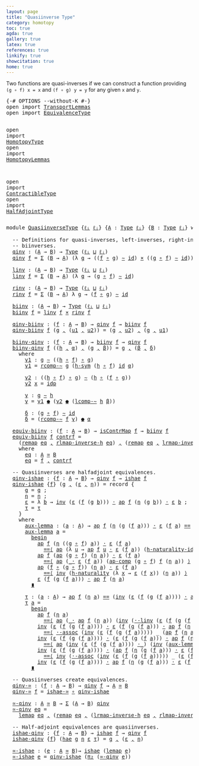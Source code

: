 ```yaml
---
layout: page
title: "Quasiinverse Type"
category: homotopy
toc: true
agda: true
gallery: true
latex: true
references: true
linkify: true
showcitation: true
home: true
---
```


Two functions are quasi-inverses if we can construct a function providing
`(g ∘ f) x = x` and `(f ∘ g) y = y` for any given `x` and `y`.

<div class="hide" >
<pre class="Agda">
<a id="348" class="Symbol">{-#</a> <a id="352" class="Keyword">OPTIONS</a> <a id="360" class="Pragma">--without-K</a> <a id="372" class="Symbol">#-}</a>
<a id="376" class="Keyword">open</a> <a id="381" class="Keyword">import</a> <a id="388" href="TransportLemmas.html" class="Module">TransportLemmas</a>
<a id="404" class="Keyword">open</a> <a id="409" class="Keyword">import</a> <a id="416" href="EquivalenceType.html" class="Module">EquivalenceType</a>

<a id="433" class="Keyword">open</a> <a id="438" class="Keyword">import</a> <a id="445" href="HomotopyType.html" class="Module">HomotopyType</a>
<a id="458" class="Keyword">open</a> <a id="463" class="Keyword">import</a> <a id="470" href="HomotopyLemmas.html" class="Module">HomotopyLemmas</a>

<a id="486" class="Keyword">open</a> <a id="491" class="Keyword">import</a> <a id="498" href="ContractibleType.html" class="Module">ContractibleType</a>
<a id="515" class="Keyword">open</a> <a id="520" class="Keyword">import</a> <a id="527" href="HalfAdjointType.html" class="Module">HalfAdjointType</a>
</pre>
</div>

<pre class="Agda">
<a id="575" class="Keyword">module</a> <a id="582" href="QuasiinverseType.html" class="Module">QuasiinverseType</a> <a id="599" class="Symbol">{</a><a id="600" href="QuasiinverseType.html#600" class="Bound">ℓᵢ</a> <a id="603" href="QuasiinverseType.html#603" class="Bound">ℓⱼ</a><a id="605" class="Symbol">}</a> <a id="607" class="Symbol">{</a><a id="608" href="QuasiinverseType.html#608" class="Bound">A</a> <a id="610" class="Symbol">:</a> <a id="612" href="Intro.html#1593" class="Function">Type</a> <a id="617" href="QuasiinverseType.html#600" class="Bound">ℓᵢ</a><a id="619" class="Symbol">}</a> <a id="621" class="Symbol">{</a><a id="622" href="QuasiinverseType.html#622" class="Bound">B</a> <a id="624" class="Symbol">:</a> <a id="626" href="Intro.html#1593" class="Function">Type</a> <a id="631" href="QuasiinverseType.html#603" class="Bound">ℓⱼ</a><a id="633" class="Symbol">}</a> <a id="635" class="Keyword">where</a>

  <a id="644" class="Comment">-- Definitions for quasi-inverses, left-inverses, right-inverses and</a>
  <a id="715" class="Comment">-- biinverses.</a>
  <a id="qinv"></a><a id="732" href="QuasiinverseType.html#732" class="Function">qinv</a> <a id="737" class="Symbol">:</a> <a id="739" class="Symbol">(</a><a id="740" href="QuasiinverseType.html#608" class="Bound">A</a> <a id="742" class="Symbol">→</a> <a id="744" href="QuasiinverseType.html#622" class="Bound">B</a><a id="745" class="Symbol">)</a> <a id="747" class="Symbol">→</a> <a id="749" href="Intro.html#1593" class="Function">Type</a> <a id="754" class="Symbol">(</a><a id="755" href="QuasiinverseType.html#600" class="Bound">ℓᵢ</a> <a id="758" href="Agda.Primitive.html#657" class="Primitive Operator">⊔</a> <a id="760" href="QuasiinverseType.html#603" class="Bound">ℓⱼ</a><a id="762" class="Symbol">)</a>
  <a id="766" href="QuasiinverseType.html#732" class="Function">qinv</a> <a id="771" href="QuasiinverseType.html#771" class="Bound">f</a> <a id="773" class="Symbol">=</a> <a id="775" href="BasicTypes.html#1475" class="Function">Σ</a> <a id="777" class="Symbol">(</a><a id="778" href="QuasiinverseType.html#622" class="Bound">B</a> <a id="780" class="Symbol">→</a> <a id="782" href="QuasiinverseType.html#608" class="Bound">A</a><a id="783" class="Symbol">)</a> <a id="785" class="Symbol">(λ</a> <a id="788" href="QuasiinverseType.html#788" class="Bound">g</a> <a id="790" class="Symbol">→</a> <a id="792" class="Symbol">((</a><a id="794" href="QuasiinverseType.html#771" class="Bound">f</a> <a id="796" href="BasicFunctions.html#887" class="Function Operator">∘</a> <a id="798" href="QuasiinverseType.html#788" class="Bound">g</a><a id="799" class="Symbol">)</a> <a id="801" href="HomotopyType.html#987" class="Function Operator">∼</a> <a id="803" href="BasicFunctions.html#364" class="Function">id</a><a id="805" class="Symbol">)</a> <a id="807" href="BasicTypes.html#1939" class="Function Operator">×</a> <a id="809" class="Symbol">((</a><a id="811" href="QuasiinverseType.html#788" class="Bound">g</a> <a id="813" href="BasicFunctions.html#887" class="Function Operator">∘</a> <a id="815" href="QuasiinverseType.html#771" class="Bound">f</a><a id="816" class="Symbol">)</a> <a id="818" href="HomotopyType.html#987" class="Function Operator">∼</a> <a id="820" href="BasicFunctions.html#364" class="Function">id</a><a id="822" class="Symbol">))</a>

  <a id="linv"></a><a id="828" href="QuasiinverseType.html#828" class="Function">linv</a> <a id="833" class="Symbol">:</a> <a id="835" class="Symbol">(</a><a id="836" href="QuasiinverseType.html#608" class="Bound">A</a> <a id="838" class="Symbol">→</a> <a id="840" href="QuasiinverseType.html#622" class="Bound">B</a><a id="841" class="Symbol">)</a> <a id="843" class="Symbol">→</a> <a id="845" href="Intro.html#1593" class="Function">Type</a> <a id="850" class="Symbol">(</a><a id="851" href="QuasiinverseType.html#600" class="Bound">ℓᵢ</a> <a id="854" href="Agda.Primitive.html#657" class="Primitive Operator">⊔</a> <a id="856" href="QuasiinverseType.html#603" class="Bound">ℓⱼ</a><a id="858" class="Symbol">)</a>
  <a id="862" href="QuasiinverseType.html#828" class="Function">linv</a> <a id="867" href="QuasiinverseType.html#867" class="Bound">f</a> <a id="869" class="Symbol">=</a> <a id="871" href="BasicTypes.html#1475" class="Function">Σ</a> <a id="873" class="Symbol">(</a><a id="874" href="QuasiinverseType.html#622" class="Bound">B</a> <a id="876" class="Symbol">→</a> <a id="878" href="QuasiinverseType.html#608" class="Bound">A</a><a id="879" class="Symbol">)</a> <a id="881" class="Symbol">(λ</a> <a id="884" href="QuasiinverseType.html#884" class="Bound">g</a> <a id="886" class="Symbol">→</a> <a id="888" class="Symbol">(</a><a id="889" href="QuasiinverseType.html#884" class="Bound">g</a> <a id="891" href="BasicFunctions.html#887" class="Function Operator">∘</a> <a id="893" href="QuasiinverseType.html#867" class="Bound">f</a><a id="894" class="Symbol">)</a> <a id="896" href="HomotopyType.html#987" class="Function Operator">∼</a> <a id="898" href="BasicFunctions.html#364" class="Function">id</a><a id="900" class="Symbol">)</a>

  <a id="rinv"></a><a id="905" href="QuasiinverseType.html#905" class="Function">rinv</a> <a id="910" class="Symbol">:</a> <a id="912" class="Symbol">(</a><a id="913" href="QuasiinverseType.html#608" class="Bound">A</a> <a id="915" class="Symbol">→</a> <a id="917" href="QuasiinverseType.html#622" class="Bound">B</a><a id="918" class="Symbol">)</a> <a id="920" class="Symbol">→</a> <a id="922" href="Intro.html#1593" class="Function">Type</a> <a id="927" class="Symbol">(</a><a id="928" href="QuasiinverseType.html#600" class="Bound">ℓᵢ</a> <a id="931" href="Agda.Primitive.html#657" class="Primitive Operator">⊔</a> <a id="933" href="QuasiinverseType.html#603" class="Bound">ℓⱼ</a><a id="935" class="Symbol">)</a>
  <a id="939" href="QuasiinverseType.html#905" class="Function">rinv</a> <a id="944" href="QuasiinverseType.html#944" class="Bound">f</a> <a id="946" class="Symbol">=</a> <a id="948" href="BasicTypes.html#1475" class="Function">Σ</a> <a id="950" class="Symbol">(</a><a id="951" href="QuasiinverseType.html#622" class="Bound">B</a> <a id="953" class="Symbol">→</a> <a id="955" href="QuasiinverseType.html#608" class="Bound">A</a><a id="956" class="Symbol">)</a> <a id="958" class="Symbol">λ</a> <a id="960" href="QuasiinverseType.html#960" class="Bound">g</a> <a id="962" class="Symbol">→</a> <a id="964" class="Symbol">(</a><a id="965" href="QuasiinverseType.html#944" class="Bound">f</a> <a id="967" href="BasicFunctions.html#887" class="Function Operator">∘</a> <a id="969" href="QuasiinverseType.html#960" class="Bound">g</a><a id="970" class="Symbol">)</a> <a id="972" href="HomotopyType.html#987" class="Function Operator">∼</a> <a id="974" href="BasicFunctions.html#364" class="Function">id</a>

  <a id="biinv"></a><a id="980" href="QuasiinverseType.html#980" class="Function">biinv</a> <a id="986" class="Symbol">:</a> <a id="988" class="Symbol">(</a><a id="989" href="QuasiinverseType.html#608" class="Bound">A</a> <a id="991" class="Symbol">→</a> <a id="993" href="QuasiinverseType.html#622" class="Bound">B</a><a id="994" class="Symbol">)</a> <a id="996" class="Symbol">→</a> <a id="998" href="Intro.html#1593" class="Function">Type</a> <a id="1003" class="Symbol">(</a><a id="1004" href="QuasiinverseType.html#600" class="Bound">ℓᵢ</a> <a id="1007" href="Agda.Primitive.html#657" class="Primitive Operator">⊔</a> <a id="1009" href="QuasiinverseType.html#603" class="Bound">ℓⱼ</a><a id="1011" class="Symbol">)</a>
  <a id="1015" href="QuasiinverseType.html#980" class="Function">biinv</a> <a id="1021" href="QuasiinverseType.html#1021" class="Bound">f</a> <a id="1023" class="Symbol">=</a> <a id="1025" href="QuasiinverseType.html#828" class="Function">linv</a> <a id="1030" href="QuasiinverseType.html#1021" class="Bound">f</a> <a id="1032" href="BasicTypes.html#1939" class="Function Operator">×</a> <a id="1034" href="QuasiinverseType.html#905" class="Function">rinv</a> <a id="1039" href="QuasiinverseType.html#1021" class="Bound">f</a>

  <a id="qinv-biinv"></a><a id="1044" href="QuasiinverseType.html#1044" class="Function">qinv-biinv</a> <a id="1055" class="Symbol">:</a> <a id="1057" class="Symbol">(</a><a id="1058" href="QuasiinverseType.html#1058" class="Bound">f</a> <a id="1060" class="Symbol">:</a> <a id="1062" href="QuasiinverseType.html#608" class="Bound">A</a> <a id="1064" class="Symbol">→</a> <a id="1066" href="QuasiinverseType.html#622" class="Bound">B</a><a id="1067" class="Symbol">)</a> <a id="1069" class="Symbol">→</a> <a id="1071" href="QuasiinverseType.html#732" class="Function">qinv</a> <a id="1076" href="QuasiinverseType.html#1058" class="Bound">f</a> <a id="1078" class="Symbol">→</a> <a id="1080" href="QuasiinverseType.html#980" class="Function">biinv</a> <a id="1086" href="QuasiinverseType.html#1058" class="Bound">f</a>
  <a id="1090" href="QuasiinverseType.html#1044" class="Function">qinv-biinv</a> <a id="1101" href="QuasiinverseType.html#1101" class="Bound">f</a> <a id="1103" class="Symbol">(</a><a id="1104" href="QuasiinverseType.html#1104" class="Bound">g</a> <a id="1106" href="BasicTypes.html#1381" class="InductiveConstructor Operator">,</a> <a id="1108" class="Symbol">(</a><a id="1109" href="QuasiinverseType.html#1109" class="Bound">u1</a> <a id="1112" href="BasicTypes.html#1381" class="InductiveConstructor Operator">,</a> <a id="1114" href="QuasiinverseType.html#1114" class="Bound">u2</a><a id="1116" class="Symbol">))</a> <a id="1119" class="Symbol">=</a> <a id="1121" class="Symbol">(</a><a id="1122" href="QuasiinverseType.html#1104" class="Bound">g</a> <a id="1124" href="BasicTypes.html#1381" class="InductiveConstructor Operator">,</a> <a id="1126" href="QuasiinverseType.html#1114" class="Bound">u2</a><a id="1128" class="Symbol">)</a> <a id="1130" href="BasicTypes.html#1381" class="InductiveConstructor Operator">,</a> <a id="1132" class="Symbol">(</a><a id="1133" href="QuasiinverseType.html#1104" class="Bound">g</a> <a id="1135" href="BasicTypes.html#1381" class="InductiveConstructor Operator">,</a> <a id="1137" href="QuasiinverseType.html#1109" class="Bound">u1</a><a id="1139" class="Symbol">)</a>

  <a id="biinv-qinv"></a><a id="1144" href="QuasiinverseType.html#1144" class="Function">biinv-qinv</a> <a id="1155" class="Symbol">:</a> <a id="1157" class="Symbol">(</a><a id="1158" href="QuasiinverseType.html#1158" class="Bound">f</a> <a id="1160" class="Symbol">:</a> <a id="1162" href="QuasiinverseType.html#608" class="Bound">A</a> <a id="1164" class="Symbol">→</a> <a id="1166" href="QuasiinverseType.html#622" class="Bound">B</a><a id="1167" class="Symbol">)</a> <a id="1169" class="Symbol">→</a> <a id="1171" href="QuasiinverseType.html#980" class="Function">biinv</a> <a id="1177" href="QuasiinverseType.html#1158" class="Bound">f</a> <a id="1179" class="Symbol">→</a> <a id="1181" href="QuasiinverseType.html#732" class="Function">qinv</a> <a id="1186" href="QuasiinverseType.html#1158" class="Bound">f</a>
  <a id="1190" href="QuasiinverseType.html#1144" class="Function">biinv-qinv</a> <a id="1201" href="QuasiinverseType.html#1201" class="Bound">f</a> <a id="1203" class="Symbol">((</a><a id="1205" href="QuasiinverseType.html#1205" class="Bound">h</a> <a id="1207" href="BasicTypes.html#1381" class="InductiveConstructor Operator">,</a> <a id="1209" href="QuasiinverseType.html#1209" class="Bound">α</a><a id="1210" class="Symbol">)</a> <a id="1212" href="BasicTypes.html#1381" class="InductiveConstructor Operator">,</a> <a id="1214" class="Symbol">(</a><a id="1215" href="QuasiinverseType.html#1215" class="Bound">g</a> <a id="1217" href="BasicTypes.html#1381" class="InductiveConstructor Operator">,</a> <a id="1219" href="QuasiinverseType.html#1219" class="Bound">β</a><a id="1220" class="Symbol">))</a> <a id="1223" class="Symbol">=</a> <a id="1225" href="QuasiinverseType.html#1215" class="Bound">g</a> <a id="1227" href="BasicTypes.html#1381" class="InductiveConstructor Operator">,</a> <a id="1229" class="Symbol">(</a><a id="1230" href="QuasiinverseType.html#1219" class="Bound">β</a> <a id="1232" href="BasicTypes.html#1381" class="InductiveConstructor Operator">,</a> <a id="1234" href="QuasiinverseType.html#1437" class="Function">δ</a><a id="1235" class="Symbol">)</a>
    <a id="1241" class="Keyword">where</a>
      <a id="1253" href="QuasiinverseType.html#1253" class="Function">γ1</a> <a id="1256" class="Symbol">:</a> <a id="1258" href="QuasiinverseType.html#1215" class="Bound">g</a> <a id="1260" href="HomotopyType.html#987" class="Function Operator">∼</a> <a id="1262" class="Symbol">((</a><a id="1264" href="QuasiinverseType.html#1205" class="Bound">h</a> <a id="1266" href="BasicFunctions.html#887" class="Function Operator">∘</a> <a id="1268" href="QuasiinverseType.html#1201" class="Bound">f</a><a id="1269" class="Symbol">)</a> <a id="1271" href="BasicFunctions.html#887" class="Function Operator">∘</a> <a id="1273" href="QuasiinverseType.html#1215" class="Bound">g</a><a id="1274" class="Symbol">)</a>
      <a id="1282" href="QuasiinverseType.html#1253" class="Function">γ1</a> <a id="1285" class="Symbol">=</a> <a id="1287" href="HomotopyLemmas.html#690" class="Function">rcomp-∼</a> <a id="1295" href="QuasiinverseType.html#1215" class="Bound">g</a> <a id="1297" class="Symbol">(</a><a id="1298" href="HomotopyType.html#1330" class="Function">h-sym</a> <a id="1304" class="Symbol">(</a><a id="1305" href="QuasiinverseType.html#1205" class="Bound">h</a> <a id="1307" href="BasicFunctions.html#887" class="Function Operator">∘</a> <a id="1309" href="QuasiinverseType.html#1201" class="Bound">f</a><a id="1310" class="Symbol">)</a> <a id="1312" href="BasicFunctions.html#364" class="Function">id</a> <a id="1315" href="QuasiinverseType.html#1209" class="Bound">α</a><a id="1316" class="Symbol">)</a>

      <a id="1325" href="QuasiinverseType.html#1325" class="Function">γ2</a> <a id="1328" class="Symbol">:</a> <a id="1330" class="Symbol">((</a><a id="1332" href="QuasiinverseType.html#1205" class="Bound">h</a> <a id="1334" href="BasicFunctions.html#887" class="Function Operator">∘</a> <a id="1336" href="QuasiinverseType.html#1201" class="Bound">f</a><a id="1337" class="Symbol">)</a> <a id="1339" href="BasicFunctions.html#887" class="Function Operator">∘</a> <a id="1341" href="QuasiinverseType.html#1215" class="Bound">g</a><a id="1342" class="Symbol">)</a> <a id="1344" href="HomotopyType.html#987" class="Function Operator">∼</a> <a id="1346" class="Symbol">(</a><a id="1347" href="QuasiinverseType.html#1205" class="Bound">h</a> <a id="1349" href="BasicFunctions.html#887" class="Function Operator">∘</a> <a id="1351" class="Symbol">(</a><a id="1352" href="QuasiinverseType.html#1201" class="Bound">f</a> <a id="1354" href="BasicFunctions.html#887" class="Function Operator">∘</a> <a id="1356" href="QuasiinverseType.html#1215" class="Bound">g</a><a id="1357" class="Symbol">))</a>
      <a id="1366" href="QuasiinverseType.html#1325" class="Function">γ2</a> <a id="1369" href="QuasiinverseType.html#1369" class="Bound">x</a> <a id="1371" class="Symbol">=</a> <a id="1373" href="EqualityType.html#1093" class="InductiveConstructor">idp</a>

      <a id="1384" href="QuasiinverseType.html#1384" class="Function">γ</a> <a id="1386" class="Symbol">:</a> <a id="1388" href="QuasiinverseType.html#1215" class="Bound">g</a> <a id="1390" href="HomotopyType.html#987" class="Function Operator">∼</a> <a id="1392" href="QuasiinverseType.html#1205" class="Bound">h</a>
      <a id="1400" href="QuasiinverseType.html#1384" class="Function">γ</a> <a id="1402" class="Symbol">=</a> <a id="1404" href="QuasiinverseType.html#1253" class="Function">γ1</a> <a id="1407" href="HomotopyType.html#1666" class="Function Operator">●</a> <a id="1409" class="Symbol">(</a><a id="1410" href="QuasiinverseType.html#1325" class="Function">γ2</a> <a id="1413" href="HomotopyType.html#1666" class="Function Operator">●</a> <a id="1415" class="Symbol">(</a><a id="1416" href="HomotopyLemmas.html#944" class="Function">lcomp-∼</a> <a id="1424" href="QuasiinverseType.html#1205" class="Bound">h</a> <a id="1426" href="QuasiinverseType.html#1219" class="Bound">β</a><a id="1427" class="Symbol">))</a>

      <a id="1437" href="QuasiinverseType.html#1437" class="Function">δ</a> <a id="1439" class="Symbol">:</a> <a id="1441" class="Symbol">(</a><a id="1442" href="QuasiinverseType.html#1215" class="Bound">g</a> <a id="1444" href="BasicFunctions.html#887" class="Function Operator">∘</a> <a id="1446" href="QuasiinverseType.html#1201" class="Bound">f</a><a id="1447" class="Symbol">)</a> <a id="1449" href="HomotopyType.html#987" class="Function Operator">∼</a> <a id="1451" href="BasicFunctions.html#364" class="Function">id</a>
      <a id="1460" href="QuasiinverseType.html#1437" class="Function">δ</a> <a id="1462" class="Symbol">=</a> <a id="1464" class="Symbol">(</a><a id="1465" href="HomotopyLemmas.html#690" class="Function">rcomp-∼</a> <a id="1473" href="QuasiinverseType.html#1201" class="Bound">f</a> <a id="1475" href="QuasiinverseType.html#1384" class="Function">γ</a><a id="1476" class="Symbol">)</a> <a id="1478" href="HomotopyType.html#1666" class="Function Operator">●</a> <a id="1480" href="QuasiinverseType.html#1209" class="Bound">α</a>

  <a id="equiv-biinv"></a><a id="1485" href="QuasiinverseType.html#1485" class="Function">equiv-biinv</a> <a id="1497" class="Symbol">:</a> <a id="1499" class="Symbol">(</a><a id="1500" href="QuasiinverseType.html#1500" class="Bound">f</a> <a id="1502" class="Symbol">:</a> <a id="1504" href="QuasiinverseType.html#608" class="Bound">A</a> <a id="1506" class="Symbol">→</a> <a id="1508" href="QuasiinverseType.html#622" class="Bound">B</a><a id="1509" class="Symbol">)</a> <a id="1511" class="Symbol">→</a> <a id="1513" href="ContractibleType.html#1049" class="Function">isContrMap</a> <a id="1524" href="QuasiinverseType.html#1500" class="Bound">f</a> <a id="1526" class="Symbol">→</a> <a id="1528" href="QuasiinverseType.html#980" class="Function">biinv</a> <a id="1534" href="QuasiinverseType.html#1500" class="Bound">f</a>
  <a id="1538" href="QuasiinverseType.html#1485" class="Function">equiv-biinv</a> <a id="1550" href="QuasiinverseType.html#1550" class="Bound">f</a> <a id="1552" href="QuasiinverseType.html#1552" class="Bound">contrf</a> <a id="1559" class="Symbol">=</a>
    <a id="1565" class="Symbol">(</a><a id="1566" href="EquivalenceType.html#1133" class="Function">remap</a> <a id="1572" href="QuasiinverseType.html#1647" class="Function">eq</a> <a id="1575" href="BasicTypes.html#1381" class="InductiveConstructor Operator">,</a> <a id="1577" href="EquivalenceType.html#2065" class="Function">rlmap-inverse-h</a> <a id="1593" href="QuasiinverseType.html#1647" class="Function">eq</a><a id="1595" class="Symbol">)</a> <a id="1597" href="BasicTypes.html#1381" class="InductiveConstructor Operator">,</a> <a id="1599" class="Symbol">(</a><a id="1600" href="EquivalenceType.html#1133" class="Function">remap</a> <a id="1606" href="QuasiinverseType.html#1647" class="Function">eq</a> <a id="1609" href="BasicTypes.html#1381" class="InductiveConstructor Operator">,</a> <a id="1611" href="EquivalenceType.html#1839" class="Function">lrmap-inverse-h</a> <a id="1627" href="QuasiinverseType.html#1647" class="Function">eq</a><a id="1629" class="Symbol">)</a>
    <a id="1635" class="Keyword">where</a>
      <a id="1647" href="QuasiinverseType.html#1647" class="Function">eq</a> <a id="1650" class="Symbol">:</a> <a id="1652" href="QuasiinverseType.html#608" class="Bound">A</a> <a id="1654" href="EquivalenceType.html#764" class="Function Operator">≃</a> <a id="1656" href="QuasiinverseType.html#622" class="Bound">B</a>
      <a id="1664" href="QuasiinverseType.html#1647" class="Function">eq</a> <a id="1667" class="Symbol">=</a> <a id="1669" href="QuasiinverseType.html#1550" class="Bound">f</a> <a id="1671" href="BasicTypes.html#1381" class="InductiveConstructor Operator">,</a> <a id="1673" href="QuasiinverseType.html#1552" class="Bound">contrf</a>

  <a id="1683" class="Comment">-- Quasiinverses are halfadjoint equivalences.</a>
  <a id="qinv-ishae"></a><a id="1732" href="QuasiinverseType.html#1732" class="Function">qinv-ishae</a> <a id="1743" class="Symbol">:</a> <a id="1745" class="Symbol">{</a><a id="1746" href="QuasiinverseType.html#1746" class="Bound">f</a> <a id="1748" class="Symbol">:</a> <a id="1750" href="QuasiinverseType.html#608" class="Bound">A</a> <a id="1752" class="Symbol">→</a> <a id="1754" href="QuasiinverseType.html#622" class="Bound">B</a><a id="1755" class="Symbol">}</a> <a id="1757" class="Symbol">→</a> <a id="1759" href="QuasiinverseType.html#732" class="Function">qinv</a> <a id="1764" href="QuasiinverseType.html#1746" class="Bound">f</a> <a id="1766" class="Symbol">→</a> <a id="1768" href="HalfAdjointType.html#738" class="Record">ishae</a> <a id="1774" href="QuasiinverseType.html#1746" class="Bound">f</a>
  <a id="1778" href="QuasiinverseType.html#1732" class="Function">qinv-ishae</a> <a id="1789" class="Symbol">{</a><a id="1790" href="QuasiinverseType.html#1790" class="Bound">f</a><a id="1791" class="Symbol">}</a> <a id="1793" class="Symbol">(</a><a id="1794" href="QuasiinverseType.html#1794" class="Bound">g</a> <a id="1796" href="BasicTypes.html#1381" class="InductiveConstructor Operator">,</a> <a id="1798" class="Symbol">(</a><a id="1799" href="QuasiinverseType.html#1799" class="Bound">ε</a> <a id="1801" href="BasicTypes.html#1381" class="InductiveConstructor Operator">,</a> <a id="1803" href="QuasiinverseType.html#1803" class="Bound">η</a><a id="1804" class="Symbol">))</a> <a id="1807" class="Symbol">=</a> <a id="1809" class="Keyword">record</a> <a id="1816" class="Symbol">{</a>
      <a id="1824" href="HalfAdjointType.html#815" class="Field">g</a> <a id="1826" class="Symbol">=</a> <a id="1828" href="QuasiinverseType.html#1794" class="Bound">g</a> <a id="1830" class="Symbol">;</a>
      <a id="1838" href="HalfAdjointType.html#831" class="Field">η</a> <a id="1840" class="Symbol">=</a> <a id="1842" href="QuasiinverseType.html#1803" class="Bound">η</a> <a id="1844" class="Symbol">;</a>
      <a id="1852" href="HalfAdjointType.html#854" class="Field">ε</a> <a id="1854" class="Symbol">=</a> <a id="1856" class="Symbol">λ</a> <a id="1858" href="QuasiinverseType.html#1858" class="Bound">b</a> <a id="1860" class="Symbol">→</a> <a id="1862" href="EqualityType.html#2553" class="Function">inv</a> <a id="1866" class="Symbol">(</a><a id="1867" href="QuasiinverseType.html#1799" class="Bound">ε</a> <a id="1869" class="Symbol">(</a><a id="1870" href="QuasiinverseType.html#1790" class="Bound">f</a> <a id="1872" class="Symbol">(</a><a id="1873" href="QuasiinverseType.html#1794" class="Bound">g</a> <a id="1875" href="QuasiinverseType.html#1858" class="Bound">b</a><a id="1876" class="Symbol">)))</a> <a id="1880" href="EqualityType.html#2296" class="Function Operator">·</a> <a id="1882" href="AlgebraOnPaths.html#454" class="Function">ap</a> <a id="1885" href="QuasiinverseType.html#1790" class="Bound">f</a> <a id="1887" class="Symbol">(</a><a id="1888" href="QuasiinverseType.html#1803" class="Bound">η</a> <a id="1890" class="Symbol">(</a><a id="1891" href="QuasiinverseType.html#1794" class="Bound">g</a> <a id="1893" href="QuasiinverseType.html#1858" class="Bound">b</a><a id="1894" class="Symbol">))</a> <a id="1897" href="EqualityType.html#2296" class="Function Operator">·</a> <a id="1899" href="QuasiinverseType.html#1799" class="Bound">ε</a> <a id="1901" href="QuasiinverseType.html#1858" class="Bound">b</a> <a id="1903" class="Symbol">;</a>
      <a id="1911" href="HalfAdjointType.html#877" class="Field">τ</a> <a id="1913" class="Symbol">=</a> <a id="1915" href="QuasiinverseType.html#2425" class="Function">τ</a>
    <a id="1921" class="Symbol">}</a>
    <a id="1927" class="Keyword">where</a>
      <a id="1939" href="QuasiinverseType.html#1939" class="Function">aux-lemma</a> <a id="1949" class="Symbol">:</a> <a id="1951" class="Symbol">(</a><a id="1952" href="QuasiinverseType.html#1952" class="Bound">a</a> <a id="1954" class="Symbol">:</a> <a id="1956" href="QuasiinverseType.html#608" class="Bound">A</a><a id="1957" class="Symbol">)</a> <a id="1959" class="Symbol">→</a> <a id="1961" href="AlgebraOnPaths.html#454" class="Function">ap</a> <a id="1964" href="QuasiinverseType.html#1790" class="Bound">f</a> <a id="1966" class="Symbol">(</a><a id="1967" href="QuasiinverseType.html#1803" class="Bound">η</a> <a id="1969" class="Symbol">(</a><a id="1970" href="QuasiinverseType.html#1794" class="Bound">g</a> <a id="1972" class="Symbol">(</a><a id="1973" href="QuasiinverseType.html#1790" class="Bound">f</a> <a id="1975" href="QuasiinverseType.html#1952" class="Bound">a</a><a id="1976" class="Symbol">)))</a> <a id="1980" href="EqualityType.html#2296" class="Function Operator">·</a> <a id="1982" href="QuasiinverseType.html#1799" class="Bound">ε</a> <a id="1984" class="Symbol">(</a><a id="1985" href="QuasiinverseType.html#1790" class="Bound">f</a> <a id="1987" href="QuasiinverseType.html#1952" class="Bound">a</a><a id="1988" class="Symbol">)</a> <a id="1990" href="EqualityType.html#1038" class="Datatype Operator">==</a> <a id="1993" href="QuasiinverseType.html#1799" class="Bound">ε</a> <a id="1995" class="Symbol">(</a><a id="1996" href="QuasiinverseType.html#1790" class="Bound">f</a> <a id="1998" class="Symbol">(</a><a id="1999" href="QuasiinverseType.html#1794" class="Bound">g</a> <a id="2001" class="Symbol">(</a><a id="2002" href="QuasiinverseType.html#1790" class="Bound">f</a> <a id="2004" href="QuasiinverseType.html#1952" class="Bound">a</a><a id="2005" class="Symbol">)))</a> <a id="2009" href="EqualityType.html#2296" class="Function Operator">·</a> <a id="2011" href="AlgebraOnPaths.html#454" class="Function">ap</a> <a id="2014" href="QuasiinverseType.html#1790" class="Bound">f</a> <a id="2016" class="Symbol">(</a><a id="2017" href="QuasiinverseType.html#1803" class="Bound">η</a> <a id="2019" href="QuasiinverseType.html#1952" class="Bound">a</a><a id="2020" class="Symbol">)</a>
      <a id="2028" href="QuasiinverseType.html#1939" class="Function">aux-lemma</a> <a id="2038" href="QuasiinverseType.html#2038" class="Bound">a</a> <a id="2040" class="Symbol">=</a>
        <a id="2050" href="EqualityType.html#4493" class="Function Operator">begin</a>
          <a id="2066" href="AlgebraOnPaths.html#454" class="Function">ap</a> <a id="2069" href="QuasiinverseType.html#1790" class="Bound">f</a> <a id="2071" class="Symbol">(</a><a id="2072" href="QuasiinverseType.html#1803" class="Bound">η</a> <a id="2074" class="Symbol">((</a><a id="2076" href="QuasiinverseType.html#1794" class="Bound">g</a> <a id="2078" href="BasicFunctions.html#887" class="Function Operator">∘</a> <a id="2080" href="QuasiinverseType.html#1790" class="Bound">f</a><a id="2081" class="Symbol">)</a> <a id="2083" href="QuasiinverseType.html#2038" class="Bound">a</a><a id="2084" class="Symbol">))</a> <a id="2087" href="EqualityType.html#2296" class="Function Operator">·</a> <a id="2089" href="QuasiinverseType.html#1799" class="Bound">ε</a> <a id="2091" class="Symbol">(</a><a id="2092" href="QuasiinverseType.html#1790" class="Bound">f</a> <a id="2094" href="QuasiinverseType.html#2038" class="Bound">a</a><a id="2095" class="Symbol">)</a>
            <a id="2109" href="EqualityType.html#4195" class="Function Operator">==⟨</a> <a id="2113" href="AlgebraOnPaths.html#454" class="Function">ap</a> <a id="2116" class="Symbol">(λ</a> <a id="2119" href="QuasiinverseType.html#2119" class="Bound">u</a> <a id="2121" class="Symbol">→</a> <a id="2123" href="AlgebraOnPaths.html#454" class="Function">ap</a> <a id="2126" href="QuasiinverseType.html#1790" class="Bound">f</a> <a id="2128" href="QuasiinverseType.html#2119" class="Bound">u</a> <a id="2130" href="EqualityType.html#2296" class="Function Operator">·</a> <a id="2132" href="QuasiinverseType.html#1799" class="Bound">ε</a> <a id="2134" class="Symbol">(</a><a id="2135" href="QuasiinverseType.html#1790" class="Bound">f</a> <a id="2137" href="QuasiinverseType.html#2038" class="Bound">a</a><a id="2138" class="Symbol">))</a> <a id="2141" class="Symbol">(</a><a id="2142" href="HomotopyLemmas.html#1714" class="Function">h-naturality-id</a> <a id="2158" href="QuasiinverseType.html#1803" class="Bound">η</a><a id="2159" class="Symbol">)</a> <a id="2161" href="EqualityType.html#4195" class="Function Operator">⟩</a>
          <a id="2173" href="AlgebraOnPaths.html#454" class="Function">ap</a> <a id="2176" href="QuasiinverseType.html#1790" class="Bound">f</a> <a id="2178" class="Symbol">(</a><a id="2179" href="AlgebraOnPaths.html#454" class="Function">ap</a> <a id="2182" class="Symbol">(</a><a id="2183" href="QuasiinverseType.html#1794" class="Bound">g</a> <a id="2185" href="BasicFunctions.html#887" class="Function Operator">∘</a> <a id="2187" href="QuasiinverseType.html#1790" class="Bound">f</a><a id="2188" class="Symbol">)</a> <a id="2190" class="Symbol">(</a><a id="2191" href="QuasiinverseType.html#1803" class="Bound">η</a> <a id="2193" href="QuasiinverseType.html#2038" class="Bound">a</a><a id="2194" class="Symbol">))</a> <a id="2197" href="EqualityType.html#2296" class="Function Operator">·</a> <a id="2199" href="QuasiinverseType.html#1799" class="Bound">ε</a> <a id="2201" class="Symbol">(</a><a id="2202" href="QuasiinverseType.html#1790" class="Bound">f</a> <a id="2204" href="QuasiinverseType.html#2038" class="Bound">a</a><a id="2205" class="Symbol">)</a>
            <a id="2219" href="EqualityType.html#4195" class="Function Operator">==⟨</a> <a id="2223" href="AlgebraOnPaths.html#454" class="Function">ap</a> <a id="2226" class="Symbol">(</a><a id="2227" href="EqualityType.html#2296" class="Function Operator">_·</a> <a id="2230" href="QuasiinverseType.html#1799" class="Bound">ε</a> <a id="2232" class="Symbol">(</a><a id="2233" href="QuasiinverseType.html#1790" class="Bound">f</a> <a id="2235" href="QuasiinverseType.html#2038" class="Bound">a</a><a id="2236" class="Symbol">))</a> <a id="2239" class="Symbol">(</a><a id="2240" href="AlgebraOnPaths.html#1999" class="Function">ap-comp</a> <a id="2248" class="Symbol">(</a><a id="2249" href="QuasiinverseType.html#1794" class="Bound">g</a> <a id="2251" href="BasicFunctions.html#887" class="Function Operator">∘</a> <a id="2253" href="QuasiinverseType.html#1790" class="Bound">f</a><a id="2254" class="Symbol">)</a> <a id="2256" href="QuasiinverseType.html#1790" class="Bound">f</a> <a id="2258" class="Symbol">(</a><a id="2259" href="QuasiinverseType.html#1803" class="Bound">η</a> <a id="2261" href="QuasiinverseType.html#2038" class="Bound">a</a><a id="2262" class="Symbol">))</a> <a id="2265" href="EqualityType.html#4195" class="Function Operator">⟩</a>
          <a id="2277" href="AlgebraOnPaths.html#454" class="Function">ap</a> <a id="2280" class="Symbol">(</a><a id="2281" href="QuasiinverseType.html#1790" class="Bound">f</a> <a id="2283" href="BasicFunctions.html#887" class="Function Operator">∘</a> <a id="2285" class="Symbol">(</a><a id="2286" href="QuasiinverseType.html#1794" class="Bound">g</a> <a id="2288" href="BasicFunctions.html#887" class="Function Operator">∘</a> <a id="2290" href="QuasiinverseType.html#1790" class="Bound">f</a><a id="2291" class="Symbol">))</a> <a id="2294" class="Symbol">(</a><a id="2295" href="QuasiinverseType.html#1803" class="Bound">η</a> <a id="2297" href="QuasiinverseType.html#2038" class="Bound">a</a><a id="2298" class="Symbol">)</a> <a id="2300" href="EqualityType.html#2296" class="Function Operator">·</a> <a id="2302" href="QuasiinverseType.html#1799" class="Bound">ε</a> <a id="2304" class="Symbol">(</a><a id="2305" href="QuasiinverseType.html#1790" class="Bound">f</a> <a id="2307" href="QuasiinverseType.html#2038" class="Bound">a</a><a id="2308" class="Symbol">)</a>
            <a id="2322" href="EqualityType.html#4195" class="Function Operator">==⟨</a> <a id="2326" href="EqualityType.html#2553" class="Function">inv</a> <a id="2330" class="Symbol">(</a><a id="2331" href="HomotopyLemmas.html#1363" class="Function">h-naturality</a> <a id="2344" class="Symbol">(λ</a> <a id="2347" href="QuasiinverseType.html#2347" class="Bound">x</a> <a id="2349" class="Symbol">→</a> <a id="2351" href="QuasiinverseType.html#1799" class="Bound">ε</a> <a id="2353" class="Symbol">(</a><a id="2354" href="QuasiinverseType.html#1790" class="Bound">f</a> <a id="2356" href="QuasiinverseType.html#2347" class="Bound">x</a><a id="2357" class="Symbol">))</a> <a id="2360" class="Symbol">(</a><a id="2361" href="QuasiinverseType.html#1803" class="Bound">η</a> <a id="2363" href="QuasiinverseType.html#2038" class="Bound">a</a><a id="2364" class="Symbol">))</a> <a id="2367" href="EqualityType.html#4195" class="Function Operator">⟩</a>
          <a id="2379" href="QuasiinverseType.html#1799" class="Bound">ε</a> <a id="2381" class="Symbol">(</a><a id="2382" href="QuasiinverseType.html#1790" class="Bound">f</a> <a id="2384" class="Symbol">(</a><a id="2385" href="QuasiinverseType.html#1794" class="Bound">g</a> <a id="2387" class="Symbol">(</a><a id="2388" href="QuasiinverseType.html#1790" class="Bound">f</a> <a id="2390" href="QuasiinverseType.html#2038" class="Bound">a</a><a id="2391" class="Symbol">)))</a> <a id="2395" href="EqualityType.html#2296" class="Function Operator">·</a> <a id="2397" href="AlgebraOnPaths.html#454" class="Function">ap</a> <a id="2400" href="QuasiinverseType.html#1790" class="Bound">f</a> <a id="2402" class="Symbol">(</a><a id="2403" href="QuasiinverseType.html#1803" class="Bound">η</a> <a id="2405" href="QuasiinverseType.html#2038" class="Bound">a</a><a id="2406" class="Symbol">)</a>
        <a id="2416" href="EqualityType.html#4390" class="Function Operator">∎</a>

      <a id="2425" href="QuasiinverseType.html#2425" class="Function">τ</a> <a id="2427" class="Symbol">:</a> <a id="2429" class="Symbol">(</a><a id="2430" href="QuasiinverseType.html#2430" class="Bound">a</a> <a id="2432" class="Symbol">:</a> <a id="2434" href="QuasiinverseType.html#608" class="Bound">A</a><a id="2435" class="Symbol">)</a> <a id="2437" class="Symbol">→</a> <a id="2439" href="AlgebraOnPaths.html#454" class="Function">ap</a> <a id="2442" href="QuasiinverseType.html#1790" class="Bound">f</a> <a id="2444" class="Symbol">(</a><a id="2445" href="QuasiinverseType.html#1803" class="Bound">η</a> <a id="2447" href="QuasiinverseType.html#2430" class="Bound">a</a><a id="2448" class="Symbol">)</a> <a id="2450" href="EqualityType.html#1038" class="Datatype Operator">==</a> <a id="2453" class="Symbol">(</a><a id="2454" href="EqualityType.html#2553" class="Function">inv</a> <a id="2458" class="Symbol">(</a><a id="2459" href="QuasiinverseType.html#1799" class="Bound">ε</a> <a id="2461" class="Symbol">(</a><a id="2462" href="QuasiinverseType.html#1790" class="Bound">f</a> <a id="2464" class="Symbol">(</a><a id="2465" href="QuasiinverseType.html#1794" class="Bound">g</a> <a id="2467" class="Symbol">(</a><a id="2468" href="QuasiinverseType.html#1790" class="Bound">f</a> <a id="2470" href="QuasiinverseType.html#2430" class="Bound">a</a><a id="2471" class="Symbol">))))</a> <a id="2476" href="EqualityType.html#2296" class="Function Operator">·</a> <a id="2478" href="AlgebraOnPaths.html#454" class="Function">ap</a> <a id="2481" href="QuasiinverseType.html#1790" class="Bound">f</a> <a id="2483" class="Symbol">(</a><a id="2484" href="QuasiinverseType.html#1803" class="Bound">η</a> <a id="2486" class="Symbol">(</a><a id="2487" href="QuasiinverseType.html#1794" class="Bound">g</a> <a id="2489" class="Symbol">(</a><a id="2490" href="QuasiinverseType.html#1790" class="Bound">f</a> <a id="2492" href="QuasiinverseType.html#2430" class="Bound">a</a><a id="2493" class="Symbol">)))</a> <a id="2497" href="EqualityType.html#2296" class="Function Operator">·</a> <a id="2499" href="QuasiinverseType.html#1799" class="Bound">ε</a> <a id="2501" class="Symbol">(</a><a id="2502" href="QuasiinverseType.html#1790" class="Bound">f</a> <a id="2504" href="QuasiinverseType.html#2430" class="Bound">a</a><a id="2505" class="Symbol">))</a>
      <a id="2514" href="QuasiinverseType.html#2425" class="Function">τ</a> <a id="2516" href="QuasiinverseType.html#2516" class="Bound">a</a> <a id="2518" class="Symbol">=</a>
        <a id="2528" href="EqualityType.html#4493" class="Function Operator">begin</a>
          <a id="2544" href="AlgebraOnPaths.html#454" class="Function">ap</a> <a id="2547" href="QuasiinverseType.html#1790" class="Bound">f</a> <a id="2549" class="Symbol">(</a><a id="2550" href="QuasiinverseType.html#1803" class="Bound">η</a> <a id="2552" href="QuasiinverseType.html#2516" class="Bound">a</a><a id="2553" class="Symbol">)</a>
            <a id="2567" href="EqualityType.html#4195" class="Function Operator">==⟨</a> <a id="2571" href="AlgebraOnPaths.html#454" class="Function">ap</a> <a id="2574" class="Symbol">(</a><a id="2575" href="EqualityType.html#2296" class="Function Operator">_·</a> <a id="2578" href="AlgebraOnPaths.html#454" class="Function">ap</a> <a id="2581" href="QuasiinverseType.html#1790" class="Bound">f</a> <a id="2583" class="Symbol">(</a><a id="2584" href="QuasiinverseType.html#1803" class="Bound">η</a> <a id="2586" href="QuasiinverseType.html#2516" class="Bound">a</a><a id="2587" class="Symbol">))</a> <a id="2590" class="Symbol">(</a><a id="2591" href="EqualityType.html#2553" class="Function">inv</a> <a id="2595" class="Symbol">(</a><a id="2596" href="AlgebraOnPaths.html#3061" class="Function">·-linv</a> <a id="2603" class="Symbol">(</a><a id="2604" href="QuasiinverseType.html#1799" class="Bound">ε</a> <a id="2606" class="Symbol">(</a><a id="2607" href="QuasiinverseType.html#1790" class="Bound">f</a> <a id="2609" class="Symbol">(</a><a id="2610" href="QuasiinverseType.html#1794" class="Bound">g</a> <a id="2612" class="Symbol">(</a><a id="2613" href="QuasiinverseType.html#1790" class="Bound">f</a> <a id="2615" href="QuasiinverseType.html#2516" class="Bound">a</a><a id="2616" class="Symbol">))))))</a> <a id="2623" href="EqualityType.html#4195" class="Function Operator">⟩</a>
          <a id="2635" href="EqualityType.html#2553" class="Function">inv</a> <a id="2639" class="Symbol">(</a><a id="2640" href="QuasiinverseType.html#1799" class="Bound">ε</a> <a id="2642" class="Symbol">(</a><a id="2643" href="QuasiinverseType.html#1790" class="Bound">f</a> <a id="2645" class="Symbol">(</a><a id="2646" href="QuasiinverseType.html#1794" class="Bound">g</a> <a id="2648" class="Symbol">(</a><a id="2649" href="QuasiinverseType.html#1790" class="Bound">f</a> <a id="2651" href="QuasiinverseType.html#2516" class="Bound">a</a><a id="2652" class="Symbol">))))</a> <a id="2657" href="EqualityType.html#2296" class="Function Operator">·</a> <a id="2659" href="QuasiinverseType.html#1799" class="Bound">ε</a> <a id="2661" class="Symbol">(</a><a id="2662" href="QuasiinverseType.html#1790" class="Bound">f</a> <a id="2664" class="Symbol">(</a><a id="2665" href="QuasiinverseType.html#1794" class="Bound">g</a> <a id="2667" class="Symbol">(</a><a id="2668" href="QuasiinverseType.html#1790" class="Bound">f</a> <a id="2670" href="QuasiinverseType.html#2516" class="Bound">a</a><a id="2671" class="Symbol">)))</a> <a id="2675" href="EqualityType.html#2296" class="Function Operator">·</a> <a id="2677" href="AlgebraOnPaths.html#454" class="Function">ap</a> <a id="2680" href="QuasiinverseType.html#1790" class="Bound">f</a> <a id="2682" class="Symbol">(</a><a id="2683" href="QuasiinverseType.html#1803" class="Bound">η</a> <a id="2685" href="QuasiinverseType.html#2516" class="Bound">a</a><a id="2686" class="Symbol">)</a>
            <a id="2700" href="EqualityType.html#4195" class="Function Operator">==⟨</a> <a id="2704" href="AlgebraOnPaths.html#3561" class="Function">·-assoc</a> <a id="2712" class="Symbol">(</a><a id="2713" href="EqualityType.html#2553" class="Function">inv</a> <a id="2717" class="Symbol">(</a><a id="2718" href="QuasiinverseType.html#1799" class="Bound">ε</a> <a id="2720" class="Symbol">(</a><a id="2721" href="QuasiinverseType.html#1790" class="Bound">f</a> <a id="2723" class="Symbol">(</a><a id="2724" href="QuasiinverseType.html#1794" class="Bound">g</a> <a id="2726" class="Symbol">(</a><a id="2727" href="QuasiinverseType.html#1790" class="Bound">f</a> <a id="2729" href="QuasiinverseType.html#2516" class="Bound">a</a><a id="2730" class="Symbol">)))))</a> <a id="2736" class="Symbol">_</a> <a id="2738" class="Symbol">(</a><a id="2739" href="AlgebraOnPaths.html#454" class="Function">ap</a> <a id="2742" href="QuasiinverseType.html#1790" class="Bound">f</a> <a id="2744" class="Symbol">(</a><a id="2745" href="QuasiinverseType.html#1803" class="Bound">η</a> <a id="2747" href="QuasiinverseType.html#2516" class="Bound">a</a><a id="2748" class="Symbol">))</a> <a id="2751" href="EqualityType.html#4195" class="Function Operator">⟩</a>
          <a id="2763" href="EqualityType.html#2553" class="Function">inv</a> <a id="2767" class="Symbol">(</a><a id="2768" href="QuasiinverseType.html#1799" class="Bound">ε</a> <a id="2770" class="Symbol">(</a><a id="2771" href="QuasiinverseType.html#1790" class="Bound">f</a> <a id="2773" class="Symbol">(</a><a id="2774" href="QuasiinverseType.html#1794" class="Bound">g</a> <a id="2776" class="Symbol">(</a><a id="2777" href="QuasiinverseType.html#1790" class="Bound">f</a> <a id="2779" href="QuasiinverseType.html#2516" class="Bound">a</a><a id="2780" class="Symbol">))))</a> <a id="2785" href="EqualityType.html#2296" class="Function Operator">·</a> <a id="2787" class="Symbol">(</a><a id="2788" href="QuasiinverseType.html#1799" class="Bound">ε</a> <a id="2790" class="Symbol">(</a><a id="2791" href="QuasiinverseType.html#1790" class="Bound">f</a> <a id="2793" class="Symbol">(</a><a id="2794" href="QuasiinverseType.html#1794" class="Bound">g</a> <a id="2796" class="Symbol">(</a><a id="2797" href="QuasiinverseType.html#1790" class="Bound">f</a> <a id="2799" href="QuasiinverseType.html#2516" class="Bound">a</a><a id="2800" class="Symbol">)))</a> <a id="2804" href="EqualityType.html#2296" class="Function Operator">·</a> <a id="2806" href="AlgebraOnPaths.html#454" class="Function">ap</a> <a id="2809" href="QuasiinverseType.html#1790" class="Bound">f</a> <a id="2811" class="Symbol">(</a><a id="2812" href="QuasiinverseType.html#1803" class="Bound">η</a> <a id="2814" href="QuasiinverseType.html#2516" class="Bound">a</a><a id="2815" class="Symbol">))</a>
            <a id="2830" href="EqualityType.html#4195" class="Function Operator">==⟨</a> <a id="2834" href="AlgebraOnPaths.html#454" class="Function">ap</a> <a id="2837" class="Symbol">(</a><a id="2838" href="EqualityType.html#2553" class="Function">inv</a> <a id="2842" class="Symbol">(</a><a id="2843" href="QuasiinverseType.html#1799" class="Bound">ε</a> <a id="2845" class="Symbol">(</a><a id="2846" href="QuasiinverseType.html#1790" class="Bound">f</a> <a id="2848" class="Symbol">(</a><a id="2849" href="QuasiinverseType.html#1794" class="Bound">g</a> <a id="2851" class="Symbol">(</a><a id="2852" href="QuasiinverseType.html#1790" class="Bound">f</a> <a id="2854" href="QuasiinverseType.html#2516" class="Bound">a</a><a id="2855" class="Symbol">))))</a> <a id="2860" href="EqualityType.html#2296" class="Function Operator">·_</a><a id="2862" class="Symbol">)</a> <a id="2864" class="Symbol">(</a><a id="2865" href="EqualityType.html#2553" class="Function">inv</a> <a id="2869" class="Symbol">(</a><a id="2870" href="QuasiinverseType.html#1939" class="Function">aux-lemma</a> <a id="2880" href="QuasiinverseType.html#2516" class="Bound">a</a><a id="2881" class="Symbol">))</a> <a id="2884" href="EqualityType.html#4195" class="Function Operator">⟩</a>
          <a id="2896" href="EqualityType.html#2553" class="Function">inv</a> <a id="2900" class="Symbol">(</a><a id="2901" href="QuasiinverseType.html#1799" class="Bound">ε</a> <a id="2903" class="Symbol">(</a><a id="2904" href="QuasiinverseType.html#1790" class="Bound">f</a> <a id="2906" class="Symbol">(</a><a id="2907" href="QuasiinverseType.html#1794" class="Bound">g</a> <a id="2909" class="Symbol">(</a><a id="2910" href="QuasiinverseType.html#1790" class="Bound">f</a> <a id="2912" href="QuasiinverseType.html#2516" class="Bound">a</a><a id="2913" class="Symbol">))))</a> <a id="2918" href="EqualityType.html#2296" class="Function Operator">·</a> <a id="2920" class="Symbol">(</a><a id="2921" href="AlgebraOnPaths.html#454" class="Function">ap</a> <a id="2924" href="QuasiinverseType.html#1790" class="Bound">f</a> <a id="2926" class="Symbol">(</a><a id="2927" href="QuasiinverseType.html#1803" class="Bound">η</a> <a id="2929" class="Symbol">(</a><a id="2930" href="QuasiinverseType.html#1794" class="Bound">g</a> <a id="2932" class="Symbol">(</a><a id="2933" href="QuasiinverseType.html#1790" class="Bound">f</a> <a id="2935" href="QuasiinverseType.html#2516" class="Bound">a</a><a id="2936" class="Symbol">)))</a> <a id="2940" href="EqualityType.html#2296" class="Function Operator">·</a> <a id="2942" href="QuasiinverseType.html#1799" class="Bound">ε</a> <a id="2944" class="Symbol">(</a><a id="2945" href="QuasiinverseType.html#1790" class="Bound">f</a> <a id="2947" href="QuasiinverseType.html#2516" class="Bound">a</a><a id="2948" class="Symbol">))</a>
            <a id="2963" href="EqualityType.html#4195" class="Function Operator">==⟨</a> <a id="2967" href="EqualityType.html#2553" class="Function">inv</a> <a id="2971" class="Symbol">(</a><a id="2972" href="AlgebraOnPaths.html#3561" class="Function">·-assoc</a> <a id="2980" class="Symbol">(</a><a id="2981" href="EqualityType.html#2553" class="Function">inv</a> <a id="2985" class="Symbol">(</a><a id="2986" href="QuasiinverseType.html#1799" class="Bound">ε</a> <a id="2988" class="Symbol">(</a><a id="2989" href="QuasiinverseType.html#1790" class="Bound">f</a> <a id="2991" class="Symbol">(</a><a id="2992" href="QuasiinverseType.html#1794" class="Bound">g</a> <a id="2994" class="Symbol">(</a><a id="2995" href="QuasiinverseType.html#1790" class="Bound">f</a> <a id="2997" href="QuasiinverseType.html#2516" class="Bound">a</a><a id="2998" class="Symbol">)))))</a> <a id="3004" class="Symbol">_</a> <a id="3006" class="Symbol">(</a><a id="3007" href="QuasiinverseType.html#1799" class="Bound">ε</a> <a id="3009" class="Symbol">(</a><a id="3010" href="QuasiinverseType.html#1790" class="Bound">f</a> <a id="3012" href="QuasiinverseType.html#2516" class="Bound">a</a><a id="3013" class="Symbol">)))</a> <a id="3017" href="EqualityType.html#4195" class="Function Operator">⟩</a>
          <a id="3029" href="EqualityType.html#2553" class="Function">inv</a> <a id="3033" class="Symbol">(</a><a id="3034" href="QuasiinverseType.html#1799" class="Bound">ε</a> <a id="3036" class="Symbol">(</a><a id="3037" href="QuasiinverseType.html#1790" class="Bound">f</a> <a id="3039" class="Symbol">(</a><a id="3040" href="QuasiinverseType.html#1794" class="Bound">g</a> <a id="3042" class="Symbol">(</a><a id="3043" href="QuasiinverseType.html#1790" class="Bound">f</a> <a id="3045" href="QuasiinverseType.html#2516" class="Bound">a</a><a id="3046" class="Symbol">))))</a> <a id="3051" href="EqualityType.html#2296" class="Function Operator">·</a> <a id="3053" href="AlgebraOnPaths.html#454" class="Function">ap</a> <a id="3056" href="QuasiinverseType.html#1790" class="Bound">f</a> <a id="3058" class="Symbol">(</a><a id="3059" href="QuasiinverseType.html#1803" class="Bound">η</a> <a id="3061" class="Symbol">(</a><a id="3062" href="QuasiinverseType.html#1794" class="Bound">g</a> <a id="3064" class="Symbol">(</a><a id="3065" href="QuasiinverseType.html#1790" class="Bound">f</a> <a id="3067" href="QuasiinverseType.html#2516" class="Bound">a</a><a id="3068" class="Symbol">)))</a> <a id="3072" href="EqualityType.html#2296" class="Function Operator">·</a> <a id="3074" href="QuasiinverseType.html#1799" class="Bound">ε</a> <a id="3076" class="Symbol">(</a><a id="3077" href="QuasiinverseType.html#1790" class="Bound">f</a> <a id="3079" href="QuasiinverseType.html#2516" class="Bound">a</a><a id="3080" class="Symbol">)</a>
        <a id="3090" href="EqualityType.html#4390" class="Function Operator">∎</a>

  <a id="3095" class="Comment">-- Quasiinverses create equivalences.</a>
  <a id="qinv-≃"></a><a id="3135" href="QuasiinverseType.html#3135" class="Function">qinv-≃</a> <a id="3142" class="Symbol">:</a> <a id="3144" class="Symbol">(</a><a id="3145" href="QuasiinverseType.html#3145" class="Bound">f</a> <a id="3147" class="Symbol">:</a> <a id="3149" href="QuasiinverseType.html#608" class="Bound">A</a> <a id="3151" class="Symbol">→</a> <a id="3153" href="QuasiinverseType.html#622" class="Bound">B</a><a id="3154" class="Symbol">)</a> <a id="3156" class="Symbol">→</a> <a id="3158" href="QuasiinverseType.html#732" class="Function">qinv</a> <a id="3163" href="QuasiinverseType.html#3145" class="Bound">f</a> <a id="3165" class="Symbol">→</a> <a id="3167" href="QuasiinverseType.html#608" class="Bound">A</a> <a id="3169" href="EquivalenceType.html#764" class="Function Operator">≃</a> <a id="3171" href="QuasiinverseType.html#622" class="Bound">B</a>
  <a id="3175" href="QuasiinverseType.html#3135" class="Function">qinv-≃</a> <a id="3182" href="QuasiinverseType.html#3182" class="Bound">f</a> <a id="3184" class="Symbol">=</a> <a id="3186" href="HalfAdjointType.html#3212" class="Function">ishae-≃</a> <a id="3194" href="BasicFunctions.html#887" class="Function Operator">∘</a> <a id="3196" href="QuasiinverseType.html#1732" class="Function">qinv-ishae</a>

  <a id="≃-qinv"></a><a id="3210" href="QuasiinverseType.html#3210" class="Function">≃-qinv</a> <a id="3217" class="Symbol">:</a> <a id="3219" href="QuasiinverseType.html#608" class="Bound">A</a> <a id="3221" href="EquivalenceType.html#764" class="Function Operator">≃</a> <a id="3223" href="QuasiinverseType.html#622" class="Bound">B</a> <a id="3225" class="Symbol">→</a> <a id="3227" href="BasicTypes.html#1475" class="Function">Σ</a> <a id="3229" class="Symbol">(</a><a id="3230" href="QuasiinverseType.html#608" class="Bound">A</a> <a id="3232" class="Symbol">→</a> <a id="3234" href="QuasiinverseType.html#622" class="Bound">B</a><a id="3235" class="Symbol">)</a> <a id="3237" href="QuasiinverseType.html#732" class="Function">qinv</a>
  <a id="3244" href="QuasiinverseType.html#3210" class="Function">≃-qinv</a> <a id="3251" href="QuasiinverseType.html#3251" class="Bound">eq</a> <a id="3254" class="Symbol">=</a>
    <a id="3260" href="EquivalenceType.html#981" class="Function">lemap</a> <a id="3266" href="QuasiinverseType.html#3251" class="Bound">eq</a> <a id="3269" href="BasicTypes.html#1381" class="InductiveConstructor Operator">,</a> <a id="3271" class="Symbol">(</a><a id="3272" href="EquivalenceType.html#1133" class="Function">remap</a> <a id="3278" href="QuasiinverseType.html#3251" class="Bound">eq</a> <a id="3281" href="BasicTypes.html#1381" class="InductiveConstructor Operator">,</a> <a id="3283" class="Symbol">(</a><a id="3284" href="EquivalenceType.html#1839" class="Function">lrmap-inverse-h</a> <a id="3300" href="QuasiinverseType.html#3251" class="Bound">eq</a> <a id="3303" href="BasicTypes.html#1381" class="InductiveConstructor Operator">,</a> <a id="3305" href="EquivalenceType.html#2065" class="Function">rlmap-inverse-h</a> <a id="3321" href="QuasiinverseType.html#3251" class="Bound">eq</a><a id="3323" class="Symbol">))</a>

  <a id="3329" class="Comment">-- Half-adjoint equivalences are quasiinverses.</a>
  <a id="ishae-qinv"></a><a id="3379" href="QuasiinverseType.html#3379" class="Function">ishae-qinv</a> <a id="3390" class="Symbol">:</a> <a id="3392" class="Symbol">{</a><a id="3393" href="QuasiinverseType.html#3393" class="Bound">f</a> <a id="3395" class="Symbol">:</a> <a id="3397" href="QuasiinverseType.html#608" class="Bound">A</a> <a id="3399" class="Symbol">→</a> <a id="3401" href="QuasiinverseType.html#622" class="Bound">B</a><a id="3402" class="Symbol">}</a> <a id="3404" class="Symbol">→</a> <a id="3406" href="HalfAdjointType.html#738" class="Record">ishae</a> <a id="3412" href="QuasiinverseType.html#3393" class="Bound">f</a> <a id="3414" class="Symbol">→</a> <a id="3416" href="QuasiinverseType.html#732" class="Function">qinv</a> <a id="3421" href="QuasiinverseType.html#3393" class="Bound">f</a>
  <a id="3425" href="QuasiinverseType.html#3379" class="Function">ishae-qinv</a> <a id="3436" class="Symbol">{</a><a id="3437" href="QuasiinverseType.html#3437" class="Bound">f</a><a id="3438" class="Symbol">}</a> <a id="3440" class="Symbol">(</a><a id="3441" href="HalfAdjointType.html#795" class="InductiveConstructor">hae</a> <a id="3445" href="QuasiinverseType.html#3445" class="Bound">g</a> <a id="3447" href="QuasiinverseType.html#3447" class="Bound">η</a> <a id="3449" href="QuasiinverseType.html#3449" class="Bound">ε</a> <a id="3451" href="QuasiinverseType.html#3451" class="Bound">τ</a><a id="3452" class="Symbol">)</a> <a id="3454" class="Symbol">=</a> <a id="3456" href="QuasiinverseType.html#3445" class="Bound">g</a> <a id="3458" href="BasicTypes.html#1381" class="InductiveConstructor Operator">,</a> <a id="3460" class="Symbol">(</a><a id="3461" href="QuasiinverseType.html#3449" class="Bound">ε</a> <a id="3463" href="BasicTypes.html#1381" class="InductiveConstructor Operator">,</a> <a id="3465" href="QuasiinverseType.html#3447" class="Bound">η</a><a id="3466" class="Symbol">)</a>

  <a id="≃-ishae"></a><a id="3471" href="QuasiinverseType.html#3471" class="Function">≃-ishae</a> <a id="3479" class="Symbol">:</a> <a id="3481" class="Symbol">(</a><a id="3482" href="QuasiinverseType.html#3482" class="Bound">e</a> <a id="3484" class="Symbol">:</a> <a id="3486" href="QuasiinverseType.html#608" class="Bound">A</a> <a id="3488" href="EquivalenceType.html#764" class="Function Operator">≃</a> <a id="3490" href="QuasiinverseType.html#622" class="Bound">B</a><a id="3491" class="Symbol">)→</a> <a id="3494" href="HalfAdjointType.html#738" class="Record">ishae</a> <a id="3500" class="Symbol">(</a><a id="3501" href="EquivalenceType.html#981" class="Function">lemap</a> <a id="3507" href="QuasiinverseType.html#3482" class="Bound">e</a><a id="3508" class="Symbol">)</a>
  <a id="3512" href="QuasiinverseType.html#3471" class="Function">≃-ishae</a> <a id="3520" href="QuasiinverseType.html#3520" class="Bound">e</a> <a id="3522" class="Symbol">=</a> <a id="3524" href="QuasiinverseType.html#1732" class="Function">qinv-ishae</a> <a id="3535" class="Symbol">(</a><a id="3536" href="BasicTypes.html#1408" class="Field">π₂</a> <a id="3539" class="Symbol">(</a><a id="3540" href="QuasiinverseType.html#3210" class="Function">≃-qinv</a> <a id="3547" href="QuasiinverseType.html#3520" class="Bound">e</a><a id="3548" class="Symbol">))</a>
</pre>
